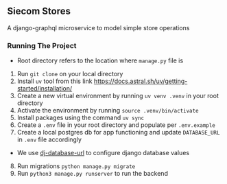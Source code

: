 ## Siecom Stores
A django-graphql microservice to model simple store operations
### Running The Project 
* Root directory refers to the location where `manage.py` file is

1. Run `git clone` on your local directory
2. Install `uv` tool from this link https://docs.astral.sh/uv/getting-started/installation/
3. Create a new virtual environment by running `uv venv .venv` in your root directory
4. Activate the environment by running `source .venv/bin/activate`
5. Install packages using the command `uv sync`
6. Create a `.env` file in your root directory and populate per `.env.example`
7. Create a local postgres db for app functioning and update `DATABASE_URL` in `.env` file accordingly
  * We use [dj-database-url](https://pypi.org/project/dj-database-url/) to configure django database values
8. Run migrations `python manage.py migrate`
9. Run `python3 manage.py runserver` to run the backend
